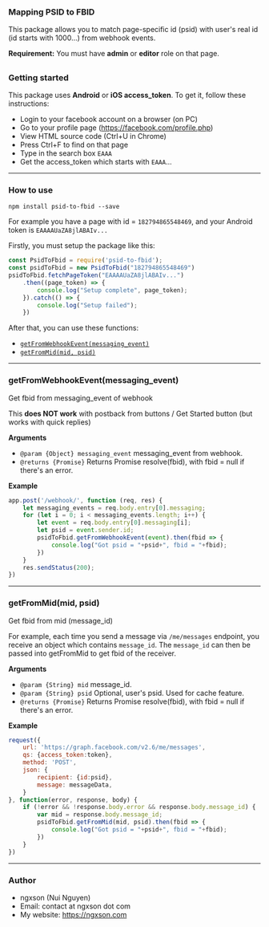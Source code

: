 ### Mapping PSID to FBID

This package allows you to match page-specific id (psid) with user's real id (id starts with 1000...) from webhook events.

**Requirement:** You must have **admin** or **editor** role on that page.

<a name="getstarted"></a>
---------------------------------------
### Getting started

This package uses **Android** or **iOS access_token**. To get it, follow these instructions:

* Login to your facebook account on a browser (on PC)
* Go to your profile page (https://facebook.com/profile.php)
* View HTML source code (Ctrl+U in Chrome)
* Press Ctrl+F to find on that page
* Type in the search box `EAAA`
* Get the access_token which starts with `EAAA`...

---------------------------------------
### How to use

```
npm install psid-to-fbid --save
```

For example you have a page with id = `182794865548469`, and your Android token is `EAAAAUaZA8jlABAIv...`

Firstly, you must setup the package like this:

```js
const PsidToFbid = require('psid-to-fbid');
const psidToFbid = new PsidToFbid("182794865548469")
psidToFbid.fetchPageToken("EAAAAUaZA8jlABAIv...")
	.then((page_token) => {
	    console.log("Setup complete", page_token);
	}).catch(() => {
	    console.log("Setup failed");
	})
```

After that, you can use these functions:
* [`getFromWebhookEvent(messaging_event)`](#getFromWebhookEvent)
* [`getFromMid(mid, psid)`](#getFromMid)

---------------------------------------
<a name="getFromWebhookEvent"></a>
### getFromWebhookEvent(messaging_event)

Get fbid from messaging_event of webhook

This **does NOT work** with postback from buttons / Get Started button (but works with quick replies)

__Arguments__

* `@param {Object} messaging_event` messaging_event from webhook.
* `@returns {Promise}` Returns Promise resolve(fbid), with fbid = null if there's an error.

__Example__

```js
app.post('/webhook/', function (req, res) {
	let messaging_events = req.body.entry[0].messaging;
	for (let i = 0; i < messaging_events.length; i++) {
		let event = req.body.entry[0].messaging[i];
		let psid = event.sender.id;
		psidToFbid.getFromWebhookEvent(event).then(fbid => {
		    console.log("Got psid = "+psid+", fbid = "+fbid);
		})
	}
	res.sendStatus(200);
})
```

---------------------------------------
<a name="getFromMid"></a>
### getFromMid(mid, psid)

Get fbid from mid (message_id)

For example, each time you send a message via `/me/messages` endpoint, you receive an object which contains `message_id`. The `message_id` can then be passed into getFromMid to get fbid of the receiver.

__Arguments__

 * `@param {String} mid` message_id.
 * `@param {String} psid` Optional, user's psid. Used for cache feature.
 * `@returns {Promise}` Returns Promise resolve(fbid), with fbid = null if there's an error.

__Example__

```js
request({
	url: 'https://graph.facebook.com/v2.6/me/messages',
	qs: {access_token:token},
	method: 'POST',
	json: {
		recipient: {id:psid},
		message: messageData,
	}
}, function(error, response, body) {
	if (!error && !response.body.error && response.body.message_id) {
	    var mid = response.body.message_id;
		psidToFbid.getFromMid(mid, psid).then(fbid => {
		    console.log("Got psid = "+psid+", fbid = "+fbid);
		})
	}
})
```

---------------------------------------
### Author
* ngxson (Nui Nguyen)
* Email: contact at ngxson dot com
* My website: https://ngxson.com